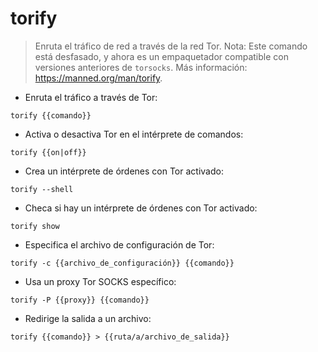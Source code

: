 # torify

> Enruta el tráfico de red a través de la red Tor.
> Nota: Este comando está desfasado, y ahora es un empaquetador compatible con versiones anteriores de `torsocks`.
> Más información: <https://manned.org/man/torify>.

- Enruta el tráfico a través de Tor:

`torify {{comando}}`

- Activa o desactiva Tor en el intérprete de comandos:

`torify {{on|off}}`

- Crea un intérprete de órdenes con Tor activado:

`torify --shell`

- Checa si hay un intérprete de órdenes con Tor activado:

`torify show`

- Especifica el archivo de configuración de Tor:

`torify -c {{archivo_de_configuración}} {{comando}}`

- Usa un proxy Tor SOCKS específico:

`torify -P {{proxy}} {{comando}}`

- Redirige la salida a un archivo:

`torify {{comando}} > {{ruta/a/archivo_de_salida}}`

